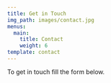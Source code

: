 ```yaml
---
title: Get in Touch
img_path: images/contact.jpg
menus:
  main:
    title: Contact
    weight: 6
template: contact
---
```


To get in touch fill the form below.

